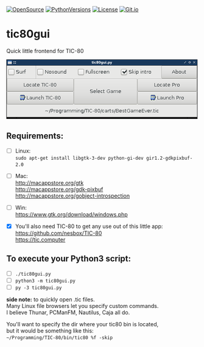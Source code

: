 [![OpenSource](https://img.shields.io/badge/Open-Source-orange.svg)](https://github.com/doyousketch2)  [![PythonVersions](https://img.shields.io/badge/Python-3.x-blue.svg)](https://www.python.org/)  [![License](https://img.shields.io/badge/license-GPL--v3-lightgrey.svg)](https://www.gnu.org/licenses/gpl-3.0.en.html)  [![Git.io](https://img.shields.io/badge/Git.io-fpZwp-233139.svg)](https://git.io/fpZwp)  


# tic80gui
Quick little frontend for TIC-80  

![image](https://raw.githubusercontent.com/doyousketch2/tic80gui/master/Screenshot.png)  

Requirements:  
---

- [ ] Linux:  
    `sudo apt-get install libgtk-3-dev python-gi-dev gir1.2-gdkpixbuf-2.0`  

- [ ] Mac:  
    http://macappstore.org/gtk  
    http://macappstore.org/gdk-pixbuf  
    http://macappstore.org/gobject-introspection  

- [ ] Win:  
    https://www.gtk.org/download/windows.php  

- [x] You'll also need TIC-80 to get any use out of this little app:  
    https://github.com/nesbox/TIC-80  
    https://tic.computer  

To execute your Python3 script:  
---

- [ ] `./tic80gui.py`  
- [ ] `python3 -m tic80gui.py`  
- [ ] `py -3 tic80gui.py`  

**side note:**  to quickly open .tic files.  
Many Linux file browsers let you specify custom commands.  
I believe Thunar, PCManFM, Nautilus, Caja all do.  

You'll want to specify the dir where your tic80 bin is located,  
but it would be something like this:  
    `~/Programming/TIC-80/bin/tic80 %f -skip`
